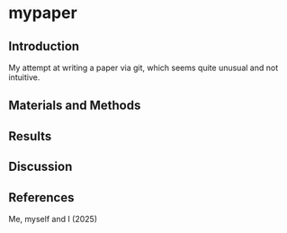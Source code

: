 # mypaper

## Introduction
My attempt at writing a paper via git, which seems quite unusual and not intuitive.

## Materials and Methods

## Results

## Discussion

## References
Me, myself and I (2025)
